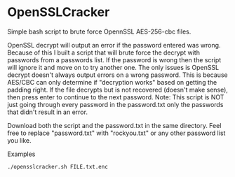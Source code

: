 # OpenSSLCracker
Simple bash script to brute force OpennSSL AES-256-cbc files.

OpenSSL decrypt will output an error if the password entered was wrong. Because of this I built a script that will brute force the decrypt with passwords from a passwords list. If the password is wrong then the script will ignore it and move on to try another one. The only issues is OpenSSL decrypt doesn't always output errors on a wrong password. This is because AES/CBC can only determine if "decryption works" based on getting the padding right. If the file decrypts but is not recovered (doesn't make sense), then press enter to continue to the next password.
Note: This script is NOT just going through every password in the password.txt only the passwords that didn't result in an error.

Download both the script and the password.txt in the same directory. Feel free to replace "password.txt" with "rockyou.txt" or any other password list you like.

Examples

```./opensslcracker.sh FILE.txt.enc```
